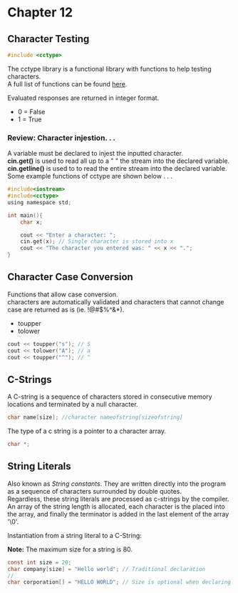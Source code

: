 # Chapter 12

## Character Testing

```c
#include <cctype>
```
The cctype library is a functional library with functions to help testing characters. </br>
A full list of functions can be found [here](https://cplusplus.com/reference/cctype/). </br>

Evaluated responses are returned in integer format.
- 0 = False
- 1 = True 

### Review: Character injestion. . . 
A variable must be declared to injest the inputted character. </br>
**cin.get()** is used to read all up to a " " the stream into the declared variable. </br>
**cin.getline()** is used to to read the entire stream into the declared variable. </br>
Some example functions of cctype are shown below . . .
```c
#include<iostream>
#include<cctype>
using namespace std;

int main(){
    char x;

    cout << "Enter a character: ";
    cin.get(x); // Single character is stored into x
    cout << "The character you entered was: " << x << ".";
}
```
## Character Case Conversion

Functions that allow case conversion. </br>
characters are automatically validated and characters that cannot change case are returned as is (ie. !@#$%^&*).
- toupper
- tolower 

```c
cout << toupper("s"); // S
cout << tolower("A"); // a
cout << toupper("^"); // ^
```

## C-Strings

A C-string is a sequence of characters stored in consecutive memory locations and terminated by a null character.

```c
char name[size]; //character nameofstring[sizeofstring]
```

The type of a c string is a pointer to a character array.
```c
char *;
```

## String Literals
Also known as *String constants*. They are written directly into the program as a sequence of characters surrounded by double quotes. </br>
Regardless, these string literals are processed as c-strings by the compiler. An array of the string length is allocated, each character is the placed into the array, and finally the terminator is added in the last element of the array '\0'.

Instantiation from a string literal to a C-String:

**Note:** The maximum size for a string is 80.
```c
const int size = 20;
char company[size] = "Hello world"; // Traditional declaration
//
char corporation[] = "HELLO WORLD"; // Size is optional when declaring with string literal.
```

